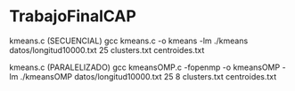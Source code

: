 # TrabajoFinalCAP

kmeans.c (SECUENCIAL)
gcc kmeans.c -o kmeans -lm
./kmeans datos/longitud10000.txt 25 clusters.txt centroides.txt

kmeans.c (PARALELIZADO)
gcc kmeansOMP.c -fopenmp -o kmeansOMP -lm
./kmeansOMP datos/longitud10000.txt 25 8 clusters.txt centroides.txt
